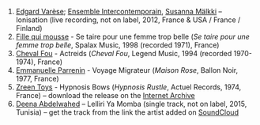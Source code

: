 1. [Edgard Varèse](https://musicbrainz.org/artist/9a6d6ce0-3496-4db2-8c7a-f2a9a14548a9); [Ensemble Intercontemporain](https://musicbrainz.org/artist/567ff4c3-97ef-4eb3-9aae-9982c951b98d), [Susanna Mälkki](https://musicbrainz.org/artist/e4ea3d44-93dc-498f-86d9-624fd7d0143a) – Ionisation (live recording, not on label, 2012, France & USA / France / Finland)
1. [Fille qui mousse](https://musicbrainz.org/artist/e7204b51-b644-4bf0-8529-638abc98f0cf) - Se taire pour une femme trop belle (_Se taire pour une femme trop belle_, Spalax Music, 1998 (recorded 1971), France)
1. [Cheval Fou](https://musicbrainz.org/artist/39b1e5a4-0891-4572-936a-1b8798cd69e5) - Actreids (_Cheval Fou_, Legend Music, 1994 (recorded 1970-1974), France)
1. [Emmanuelle Parrenin](https://musicbrainz.org/artist/75386aa1-79ff-4ec3-8eef-01329d24faa7) - Voyage Migrateur (_Maison Rose_, Ballon Noir, 1977, France)
1. [Zreen Toys](https://musicbrainz.org/artist/ec0abf48-cfc5-46ce-8365-295444ce7c5b) - Hypnosis Bows (_Hypnosis Rustle_, Actuel Records, 1974, France) – download the release on the [Internet Archive](https://archive.org/details/ZreenToyz-Hypnosis_Rustle/ZreenToyz-Hypnosis_Rustle__7-Angular_Swamp.flac)
1. [Deena Abdelwahed](https://musicbrainz.org/artist/b0e2365c-8c2f-4eba-bcae-592bc45e6d17) – Lelliri Ya Momba (single track, not on label, 2015, Tunisia) – get the track from the link the artist added on [SoundCloud](https://soundcloud.com/deenaabdelwahed/777-lelliri-ya-momba-free-download)
